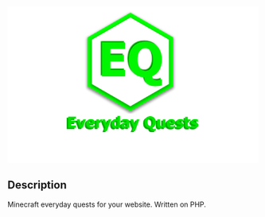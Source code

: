 <p align="center"><img src="https://github.com/yaroslav4167/MCPHPEQ/raw/main/logo.png"></p>

## Description
 Minecraft everyday quests for your website. Written on PHP.